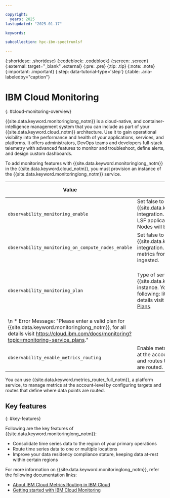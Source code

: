 ```yaml
---

copyright:
  years: 2025
lastupdated: "2025-01-17"

keywords: 

subcollection: hpc-ibm-spectrumlsf

---
```


{:shortdesc: .shortdesc}
{:codeblock: .codeblock}
{:screen: .screen}
{:external: target="_blank" .external}
{:pre: .pre}
{:tip: .tip}
{:note: .note}
{:important: .important}
{:step: data-tutorial-type='step'}
{:table: .aria-labeledby="caption"}

# IBM Cloud Monitoring
{: #cloud-monitoring-overview}

{{site.data.keyword.monitoringlong_notm}} is a cloud-native, and container-intelligence management system that you can include as part of your {{site.data.keyword.cloud_notm}} architecture. Use it to gain operational visibility into the performance and health of your applications, services, and platforms. It offers administrators, DevOps teams and developers full-stack telemetry with advanced features to monitor and troubleshoot, define alerts, and design custom dashboards.

To add monitoring features with {{site.data.keyword.monitoringlong_notm}} in the {{site.data.keyword.cloud_notm}}, you must provision an instance of the {{site.data.keyword.monitoringlong_notm}} service.

| Value | Description | Type | Default value | Validation |
| ----- | ----------- | --------------- | ------------ | ------------ |
| `observability_monitoring_enable` | Set false to disable {{site.data.keyword.monitoringlong_notm}} integration. If enabled, infrastructure and LSF application metrics from Management Nodes will be ingested. | bool | true |
| `observability_monitoring_on_compute_nodes_enable` | Set false to disable {{site.data.keyword.monitoringlong_notm}} integration. If enabled, infrastructure metrics from Compute Nodes will be ingested. | bool | false |
| `observability_monitoring_plan` | Type of service plan for {{site.data.keyword.monitoringlong_notm}} instance. You can choose one of the following: lite, graduated-tier. For all details visit [IBM Cloud Monitoring Service Plans](/docs/monitoring?topic=monitoring-service_plans). | string | "graduated-tier" |  \n * Condition: Validates if the value matches lite or graduated-tier.
  \n * Error Message: "Please enter a valid plan for {{site.data.keyword.monitoringlong_notm}}, for all details visit https://cloud.ibm.com/docs/monitoring?topic=monitoring-service_plans." |
| `observability_enable_metrics_routing` | Enable metrics routing to manage metrics at the account level by configuring targets and routes that define where data points are routed. | bool | false |

You can use {{site.data.keyword.metrics_router_full_notm}}, a platform service, to manage metrics at the account-level by configuring targets and routes that define where data points are routed.

## Key features
{: #key-features}

Following are the key features of {{site.data.keyword.monitoringlong_notm}}:

* Consolidate time series data to the region of your primary operations
* Route time series data to one or multiple locations
* Improve your data residency compliance stature, keeping data at-rest within certain regions

For more information on {{site.data.keyword.monitoringlong_notm}}, refer the following documentation links:
* [About IBM Cloud Metrics Routing in IBM Cloud](/docs/metrics-router?topic=metrics-router-about&interface=ui)
* [Getting started with IBM Cloud Monitoring](/docs/monitoring?topic=monitoring-getting-started)
